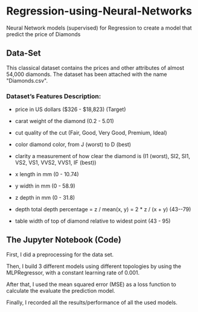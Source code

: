 # Regression-using-Neural-Networks

Neural Network models (supervised) for Regression to create a model that predict the price of Diamonds

## Data-Set
This classical dataset contains the prices and other attributes of almost 54,000 diamonds. The dataset has been attached with the name "Diamonds.csv".

### Dataset’s Features Description:

* price in US dollars ($326 - $18,823) (Target)

* carat weight of the diamond (0.2 - 5.01)

* cut quality of the cut (Fair, Good, Very Good, Premium, Ideal)

* color diamond color, from J (worst) to D (best)

* clarity a measurement of how clear the diamond is  (I1 (worst), SI2, SI1, VS2, VS1, VVS2, VVS1, IF (best))

* x length in mm (0 - 10.74)

* y width in mm (0 - 58.9)

* z depth in mm (0 - 31.8)

* depth total depth percentage = z / mean(x, y) = 2 * z / (x + y) (43--79)

* table width of top of diamond relative to widest point (43 - 95)

## The Jupyter Notebook (Code)
First, I did a preprocessing for the data set. 

Then, I build 3 different models using different topologies by using the MLPRegressor, with a constant learning rate of 0.001.

After that, I used the mean squared error (MSE) as a loss function to calculate the evaluate the prediction model.

Finally, I recorded all the results/performance of all the used models.
